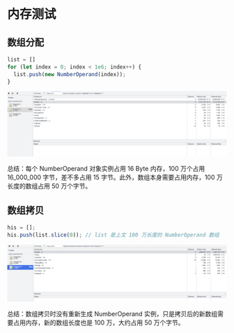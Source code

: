 # 内存测试

## 数组分配

```js
list = []
for (let index = 0; index < 1e6; index++) {
  list.push(new NumberOperand(index));
}
```

![allocate-one-million-array.png](./allocate-one-million-array.png)

总结：每个 NumberOperand 对象实例占用 16 Byte 内存，100 万个占用 16_000_000 字节，差不多占用 15 字节。此外，数组本身需要占用内存，100 万长度的数组占用 50 万个字节。

## 数组拷贝


```js
his = [];
his.push(list.slice(0)); // list 是上文 100 万长度的 NumberOperand 数组
```

![copy-one-million-array.png](./copy-one-million-array.png)

总结：数组拷贝时没有重新生成 NumberOperand 实例，只是拷贝后的新数组需要占用内存，新的数组长度也是 100 万，大约占用 50 万个字节。
